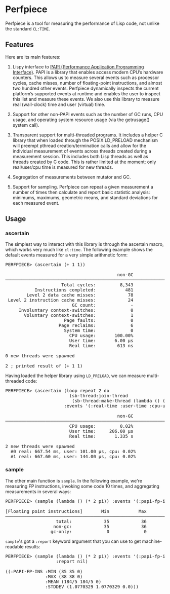 Perfpiece
=========

Perfpiece is a tool for measuring the performance of Lisp code, not
unlike the standard <code>CL:TIME</code>.


Features
--------

Here are its main features:

1. Lispy interface to [PAPI (Performance Application Programming
   Interface)][1]. PAPI is a library that enables access modern CPU’s
   hardware counters. This allows us to measure several events such as
   processor cycles, cache misses, number of floating-point
   instructions, and almost two hundred other events. Perfpiece
   dynamically inspects the current platform’s supported events at
   runtime and enables the user to inspect this list and measure these
   events. We also use this library to measure real (wall-clock) time
   and user (virtual) time.

2. Support for other non-PAPI events such as the number of GC runs,
   CPU usage, and operating system resource usage (via the getrusage()
   system call).

3. Transparent support for multi-threaded programs. It includes a
   helper C library that when loaded through the POSIX LD_PRELOAD
   mechanism will preempt pthread creation/termination calls and allow
   for the individual measurement of events across threads created
   during a measurement session. This includes both Lisp threads as
   well as threads created by C code. This is rather limited at the
   moment; only real/user/cpu time is measured for new threads.

4. Segregation of measurements between mutator and GC.

5. Support for sampling. Perfpiece can repeat a given measurement a
   number of times then calculate and report basic statistic analysis:
   minimums, maximums, geometric means, and standard deviations for
   each measured event.


Usage
-----

### ascertain

The simplest way to interact with this library is through the
ascertain macro, which works very much like <code>cl:time</code>. The
following example shows the default events measured for a very simple
arithmetic form:

<pre>
PERFPIECE> (ascertain (+ 1 1))

                                          non-GC            GC         Total
────────────────────────────────────────────────────────────────────────────
                     Total cycles:         8,343             0         8,343
           Instructions completed:           481             0           481
        Level 2 data cache misses:            78             0            78
 Level 2 instruction cache misses:            24             0            24
                         GC count:             -             -             0
     Involuntary context-switches:             0             0             0
       Voluntary context-switches:             1             0             1
                      Page faults:             0             0             0
                    Page reclaims:             6             0             6
                      System time:             0             0             0
                        CPU usage:       100.00%             -       100.00%
                        User time:       6.00 µs             0       6.00 µs
                        Real time:        613 ns             0        613 ns

0 new threads were spawned

2 ; printed result of (+ 1 1)
</pre>

Having loaded the helper library using <code>LD_PRELOAD</code>, we can
measure multi-threaded code:

<pre>
PERFPIECE> (ascertain (loop repeat 2 do
                        (sb-thread:join-thread
                         (sb-thread:make-thread (lambda () (sleep 0.5)))))
                      :events '(:real-time :user-time :cpu-usage))

                                          non-GC            GC         Total
────────────────────────────────────────────────────────────────────────────
                        CPU usage:         0.02%             -         0.02%
                        User time:     206.00 µs             0     206.00 µs
                        Real time:       1.335 s             0       1.335 s

2 new threads were spawned
  #0 real: 667.54 ms, user: 101.00 µs, cpu: 0.02%
  #1 real: 667.60 ms, user: 144.00 µs, cpu: 0.02%
</pre>


### sample

The other main function is <code>sample</code>. In the following
example, we're measuring FP instructions, invoking some code 10 times,
and aggregating measurements in several ways:

<pre>
PERFPIECE> (sample (lambda () (* 2 pi)) :events '(:papi-fp-ins) :samples 10)

[Floating point instructions]       Min           Max          Mean     Stddev
──────────────────────────────────────────────────────────────────────────────
                   total:            35            36         35.60  ±  1.376%
                  non-gc:            35            36         35.60  ±  1.376%
                 gc-only:             0             0             0  ±  0.000%
</pre>


<code>sample</code>'s got a <code>:report</code> keyword argument that
you can use to get machine-readable results:

<pre>
PERFPIECE> (sample (lambda () (* 2 pi)) :events '(:papi-fp-ins) :samples 10
                   :report nil)

((:PAPI-FP-INS :MIN (35 35 0)
               :MAX (38 38 0)
               :MEAN (184/5 184/5 0)
               :STDDEV (1.0770329 1.0770329 0.0)))
</pre>




  [1]: http://icl.cs.utk.edu/papi/
